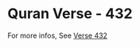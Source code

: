 # Quran Verse - 432 

For more infos, See [Verse 432](https://www.quranbookk.com/quran/search?q=432)